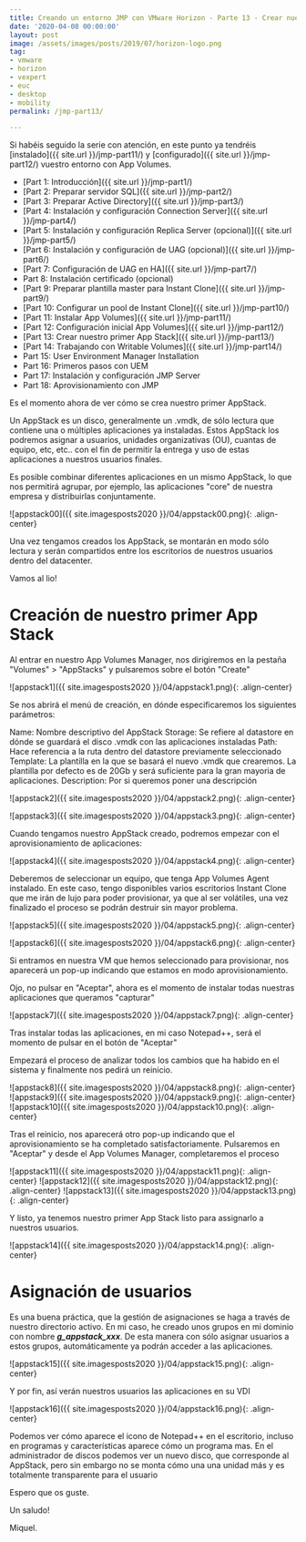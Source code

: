 ```yaml
---
title: Creando un entorno JMP con VMware Horizon - Parte 13 - Crear nuestro primer App Stack
date: '2020-04-08 00:00:00'
layout: post
image: /assets/images/posts/2019/07/horizon-logo.png
tag:
- vmware
- horizon
- vexpert
- euc
- desktop
- mobility
permalink: /jmp-part13/

---
```


Si habéis seguido la serie con atención, en este punto ya tendréis [instalado]({{ site.url }}/jmp-part11/) y [configurado]({{ site.url }}/jmp-part12/) vuestro entorno con App Volumes.

- [Part 1: Introducción]({{ site.url }}/jmp-part1/)
- [Part 2: Preparar servidor SQL]({{ site.url }}/jmp-part2/)
- [Part 3: Preparar Active Directory]({{ site.url }}/jmp-part3/)
- [Part 4: Instalación y configuración Connection Server]({{ site.url }}/jmp-part4/)
- [Part 5: Instalación y configuración Replica Server (opcional)]({{ site.url }}/jmp-part5/)
- [Part 6: Instalación y configuración de UAG (opcional)]({{ site.url }}/jmp-part6/)
- [Part 7: Configuración de UAG en HA]({{ site.url }}/jmp-part7/)
- Part 8: Instalación certificado (opcional)
- [Part 9: Preparar plantilla master para Instant Clone]({{ site.url }}/jmp-part9/)
- [Part 10: Configurar un pool de Instant Clone]({{ site.url }}/jmp-part10/)
- [Part 11: Instalar App Volumes]({{ site.url }}/jmp-part11/)
- [Part 12: Configuración inicial App Volumes]({{ site.url }}/jmp-part12/)
- [Part 13: Crear nuestro primer App Stack]({{ site.url }}/jmp-part13/)
- [Part 14: Trabajando con Writable Volumes]({{ site.url }}/jmp-part14/)
- Part 15: User Environment Manager Installation
- Part 16: Primeros pasos con UEM
- Part 17: Instalación y configuración JMP Server
- Part 18: Aprovisionamiento con JMP

Es el momento ahora de ver cómo se crea nuestro primer AppStack.

Un AppStack es un disco, generalmente un .vmdk, de sólo lectura que contiene una o múltiples aplicaciones ya instaladas. Estos AppStack los podremos asignar a usuarios, unidades organizativas (OU), cuantas de equipo, etc, etc.. con el fin de permitir la entrega y uso de estas aplicaciones a nuestros usuarios finales.

Es posible combinar diferentes aplicaciones en un mismo AppStack, lo que nos permitirá agrupar, por ejemplo, las aplicaciones "core" de nuestra empresa y distribuirlas conjuntamente.

![appstack00]({{ site.imagesposts2020 }}/04/appstack00.png){: .align-center}

Una vez tengamos creados los AppStack, se montarán en modo sólo lectura y serán compartidos entre los escritorios de nuestros usuarios dentro del datacenter.

Vamos al lio!

#	Creación de nuestro primer App Stack

Al entrar en nuestro App Volumes Manager, nos dirigiremos en la pestaña "Volumes" > "AppStacks" y pulsaremos sobre el botón "Create"

![appstack1]({{ site.imagesposts2020 }}/04/appstack1.png){: .align-center}

Se nos abrirá el menú de creación, en dónde especificaremos los siguientes parámetros:

Name: Nombre descriptivo del AppStack
Storage: Se refiere al datastore en dónde se guardará el disco .vmdk con las aplicaciones instaladas
Path: Hace referencia a la ruta dentro del datastore previamente seleccionado
Template: La plantilla en la que se basará el nuevo .vmdk que crearemos. La plantilla por defecto es de 20Gb y será suficiente para la gran mayoria de aplicaciones.
Description: Por si queremos poner una descripción

![appstack2]({{ site.imagesposts2020 }}/04/appstack2.png){: .align-center}

![appstack3]({{ site.imagesposts2020 }}/04/appstack3.png){: .align-center}

Cuando tengamos nuestro AppStack creado, podremos empezar con el aprovisionamiento de aplicaciones:

![appstack4]({{ site.imagesposts2020 }}/04/appstack4.png){: .align-center}

Deberemos de seleccionar un equipo, que tenga App Volumes Agent instalado. En este caso, tengo disponibles varios escritorios Instant Clone que me irán de lujo para poder provisionar, ya que al ser volátiles, una vez finalizado el proceso se podrán destruir sin mayor problema.

![appstack5]({{ site.imagesposts2020 }}/04/appstack5.png){: .align-center}

![appstack6]({{ site.imagesposts2020 }}/04/appstack6.png){: .align-center}

Si entramos en nuestra VM que hemos seleccionado para provisionar, nos aparecerá un pop-up indicando que estamos en modo aprovisionamiento.

Ojo, no pulsar en "Aceptar", ahora es el momento de instalar todas nuestras aplicaciones que queramos "capturar"

![appstack7]({{ site.imagesposts2020 }}/04/appstack7.png){: .align-center}

Tras instalar todas las aplicaciones, en mi caso Notepad++, será el momento de pulsar en el botón de "Aceptar"

Empezará el proceso de analizar todos los cambios que ha habido en el sistema y finalmente nos pedirá un reinicio.

![appstack8]({{ site.imagesposts2020 }}/04/appstack8.png){: .align-center}
![appstack9]({{ site.imagesposts2020 }}/04/appstack9.png){: .align-center}
![appstack10]({{ site.imagesposts2020 }}/04/appstack10.png){: .align-center}

Tras el reinicio, nos aparecerá otro pop-up indicando que el aprovisionamiento se ha completado satisfactoriamente. Pulsaremos en "Aceptar" y desde el App Volumes Manager, completaremos el proceso

![appstack11]({{ site.imagesposts2020 }}/04/appstack11.png){: .align-center}
![appstack12]({{ site.imagesposts2020 }}/04/appstack12.png){: .align-center}
![appstack13]({{ site.imagesposts2020 }}/04/appstack13.png){: .align-center}

Y listo, ya tenemos nuestro primer App Stack listo para assignarlo a nuestros usuarios.

![appstack14]({{ site.imagesposts2020 }}/04/appstack14.png){: .align-center}

#	Asignación de usuarios

Es una buena práctica, que la gestión de asignaciones se haga a través de nuestro directorio activo. En mi caso, he creado unos grupos en mi dominio con nombre ***g_appstack_xxx***. De esta manera con sólo asignar usuarios a estos grupos, automáticamente ya podrán acceder a las aplicaciones.

![appstack15]({{ site.imagesposts2020 }}/04/appstack15.png){: .align-center}

Y por fin, así verán nuestros usuarios las aplicaciones en su VDI

![appstack16]({{ site.imagesposts2020 }}/04/appstack16.png){: .align-center}

Podemos ver cómo aparece el icono de Notepad++ en el escritorio, incluso en programas y características aparece cómo un programa mas.
En el administrador de discos podemos ver un nuevo disco, que corresponde al AppStack, pero sin embargo no se monta cómo una una unidad más y es totalmente transparente para el usuario

Espero que os guste.

Un saludo!

Miquel.



